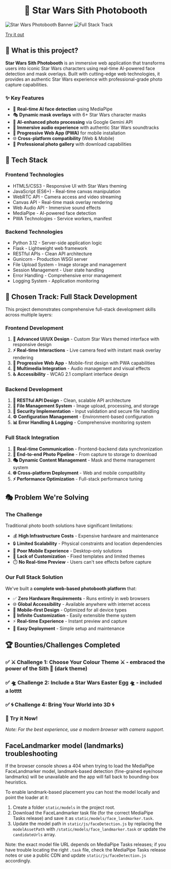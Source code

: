 # <h1 align="center">🌟 Star Wars Sith Photobooth </h1>

![Star Wars Photobooth Banner](https://img.shields.io/badge/Star%20Wars-Photobooth-red?style=for-the-badge&logo=starwars)
![Full Stack Track](https://img.shields.io/badge/Track-FullStack-blue?style=for-the-badge) 

<a href="https://starwarsthemed.pythonanywhere.com/" target="_blank">Try it out</a>

## 🎯 What is this project?

**Star Wars Sith Photobooth** is an immersive web application that transforms users into iconic Star Wars characters using real-time AI-powered face detection and mask overlays. Built with cutting-edge web technologies, it provides an authentic Star Wars experience with professional-grade photo capture capabilities.

### ✨ Key Features
- 🤖 **Real-time AI face detection** using MediaPipe
- 🎭 **Dynamic mask overlays** with 6+ Star Wars character masks
- 🧠 **AI-enhanced photo processing** via Google Gemini API
- 🎵 **Immersive audio experience** with authentic Star Wars soundtracks
- 📱 **Progressive Web App (PWA)** for mobile installation
- 🌐 **Cross-platform compatibility** (Web & Mobile)
- 📸 **Professional photo gallery** with download capabilities

## 🚀 Tech Stack

### **Frontend Technologies**
- HTML5/CSS3 - Responsive UI with Star Wars theming
- JavaScript (ES6+) - Real-time canvas manipulation
- WebRTC API - Camera access and video streaming
- Canvas API - Real-time mask overlay rendering
- Web Audio API - Immersive sound effects
- MediaPipe - AI-powered face detection
- PWA Technologies - Service workers, manifest

  
### **Backend Technologies**
- Python 3.12 - Server-side application logic
- Flask - Lightweight web framework
- RESTful APIs - Clean API architecture
- Gunicorn - Production WSGI server
- File Upload System - Image storage and management
- Session Management - User state handling
- Error Handling - Comprehensive error management
- Logging System - Application monitoring



## 🎯 Chosen Track: **Full Stack Development**

This project demonstrates comprehensive full-stack development skills across multiple layers:

### **Frontend Development**
1. **🎨 Advanced UI/UX Design** - Custom Star Wars themed interface with responsive design
2. **⚡ Real-time Interactions** - Live camera feed with instant mask overlay rendering
3. **📱 Progressive Web App** - Mobile-first design with PWA capabilities
4. **🎵 Multimedia Integration** - Audio management and visual effects
5. **♿ Accessibility** - WCAG 2.1 compliant interface design

### **Backend Development**
1. **🔧 RESTful API Design** - Clean, scalable API architecture
2. **📁 File Management System** - Image upload, processing, and storage
3. **🔐 Security Implementation** - Input validation and secure file handling
4. **⚙️ Configuration Management** - Environment-based configuration
5. **📊 Error Handling & Logging** - Comprehensive monitoring system

### **Full Stack Integration**
1. **🔄 Real-time Communication** - Frontend-backend data synchronization
2. **📸 End-to-end Photo Pipeline** - From capture to storage to download
3. **🎭 Dynamic Content Management** - Mask and theme management system
4. **🌐 Cross-platform Deployment** - Web and mobile compatibility
5. **⚡ Performance Optimization** - Full-stack performance tuning

## 🎭 Problem We're Solving

### **The Challenge**
Traditional photo booth solutions have significant limitations:
- 💰 **High Infrastructure Costs** - Expensive hardware and maintenance
- 🔒 **Limited Scalability** - Physical constraints and location dependencies
- 📱 **Poor Mobile Experience** - Desktop-only solutions
- 🎨 **Lack of Customization** - Fixed templates and limited themes
- ⏱️ **No Real-time Preview** - Users can't see effects before capture

### **Our Full Stack Solution**
We've built a **complete web-based photobooth platform** that:
- ✅ **Zero Hardware Requirements** - Runs entirely in web browsers
- 🌐 **Global Accessibility** - Available anywhere with internet access
- 📱 **Mobile-first Design** - Optimized for all device types
- 🎨 **Infinite Customization** - Easily extensible theme system
- ⚡ **Real-time Experience** - Instant preview and capture
- 🔧 **Easy Deployment** - Simple setup and maintenance



## 🏆 Bounties/Challenges Completed

### **✅ ⚔ Challenge 1: Choose Your Colour Theme ⚔ -  embraced the power of the Sith 🔴 (dark theme)**
### **✅ 🛸 Challenge 2: Include a Star Wars Easter Egg 🛸 - included a lotttt**
### **✅ 🌀 Challenge 4: Bring Your World into 3D 🌀**


### **📱 Try it Now!**


*Note: For the best experience, use a modern browser with camera support.*

## FaceLandmarker model (landmarks) troubleshooting

If the browser console shows a 404 when trying to load the MediaPipe FaceLandmarker model, landmark-based detection (fine-grained eye/nose landmarks) will be unavailable and the app will fall back to bounding-box heuristics.

To enable landmark-based placement you can host the model locally and point the loader at it:

1. Create a folder `static/models` in the project root.
2. Download the FaceLandmarker task file (for the correct MediaPipe Tasks release) and save it as `static/models/face_landmarker.task`.
3. Update the model path in `static/js/faceDetection.js` by replacing the `modelAssetPath` with `/static/models/face_landmarker.task` or update the `candidateUrls` array.

Note: the exact model file URL depends on MediaPipe Tasks releases; if you have trouble locating the right `.task` file, check the MediaPipe Tasks release notes or use a public CDN and update `static/js/faceDetection.js` accordingly.



